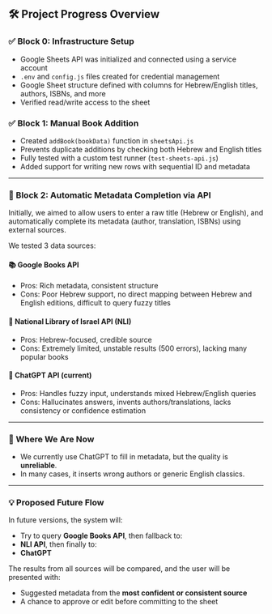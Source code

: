 ## 🛠️ Project Progress Overview

### ✅ Block 0: Infrastructure Setup

* Google Sheets API was initialized and connected using a service account
* `.env` and `config.js` files created for credential management
* Google Sheet structure defined with columns for Hebrew/English titles, authors, ISBNs, and more
* Verified read/write access to the sheet

### ✅ Block 1: Manual Book Addition

* Created `addBook(bookData)` function in `sheetsApi.js`
* Prevents duplicate additions by checking both Hebrew and English titles
* Fully tested with a custom test runner (`test-sheets-api.js`)
* Added support for writing new rows with sequential ID and metadata

---

### 🔄 Block 2: Automatic Metadata Completion via API

Initially, we aimed to allow users to enter a raw title (Hebrew or English), and automatically complete its metadata (author, translation, ISBNs) using external sources.

We tested 3 data sources:

#### 📚 Google Books API

* Pros: Rich metadata, consistent structure
* Cons: Poor Hebrew support, no direct mapping between Hebrew and English editions, difficult to query fuzzy titles

#### 📖 National Library of Israel API (NLI)

* Pros: Hebrew-focused, credible source
* Cons: Extremely limited, unstable results (500 errors), lacking many popular books

#### 🤖 ChatGPT API (current)

* Pros: Handles fuzzy input, understands mixed Hebrew/English queries
* Cons: Hallucinates answers, invents authors/translations, lacks consistency or confidence estimation

---

### 🧭 Where We Are Now

* We currently use ChatGPT to fill in metadata, but the quality is **unreliable**.
* In many cases, it inserts wrong authors or generic English classics.

---

### 💡 Proposed Future Flow

In future versions, the system will:

* Try to query **Google Books API**, then fallback to:
* **NLI API**, then finally to:
* **ChatGPT**

The results from all sources will be compared, and the user will be presented with:

* Suggested metadata from the **most confident or consistent source**
* A chance to approve or edit before committing to the sheet

